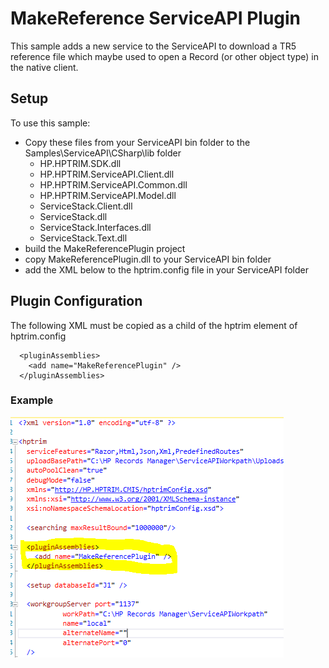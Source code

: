 # MakeReference ServiceAPI Plugin
This sample adds a new service to the ServiceAPI to download a TR5 reference file which maybe used to open a Record (or other object type) in the native client.

## Setup
To use this sample:
 - Copy these files from your ServiceAPI bin folder to the Samples\ServiceAPI\CSharp\lib folder
    - HP.HPTRIM.SDK.dll
	- HP.HPTRIM.ServiceAPI.Client.dll
	- HP.HPTRIM.ServiceAPI.Common.dll
	- HP.HPTRIM.ServiceAPI.Model.dll
	- ServiceStack.Client.dll
	- ServiceStack.dll
	- ServiceStack.Interfaces.dll
	- ServiceStack.Text.dll
 - build the MakeReferencePlugin project
 - copy MakeReferencePlugin.dll to your ServiceAPI bin folder
 - add the XML below to the hptrim.config file in your ServiceAPI folder

 
## Plugin Configuration
The following XML must be copied as a child of the hptrim element of hptrim.config

```
  <pluginAssemblies>
    <add name="MakeReferencePlugin" />
  </pluginAssemblies>
```  

### Example

![Example Config](plugin_config.PNG)


